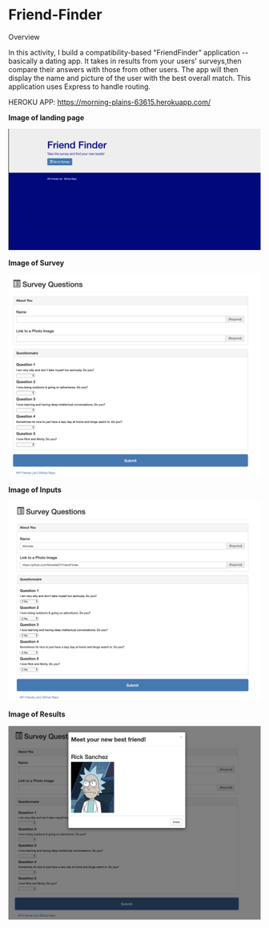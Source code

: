 # Friend-Finder

Overview

In this activity, I build a compatibility-based "FriendFinder" application -- basically a dating app. It takes in results from your users' surveys,then compare their answers with those from other users. The app will then display the name and picture of the user with the best overall match. This application uses Express to handle routing.

HEROKU APP:  https://morning-plains-63615.herokuapp.com/

<strong> Image of landing page</strong>


![Image description](/Home.png)


<strong> Image of Survey</strong>

![Image description](/Survey.png)

<strong> Image of Inputs</strong>

![Image description](/Values.png)

<strong> Image of Results</strong>

![Image description](/Results.png)
